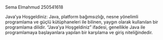 Sema Elmahmud 
250541618

Java’ya Hoşgeldiniz: Java, platform bağımsızlığı, nesne yönelimli programlama ve güçlü kütüphaneleri ile bilinen, yaygın olarak kullanılan bir programlama dilidir. “Java’ya Hoşgeldiniz” ifadesi, genellikle Java ile programlamaya başlayanlara yapılan bir karşılama ve giriş niteliğindedir.
